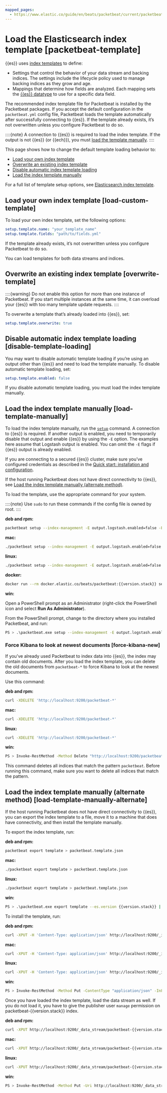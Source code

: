 ```yaml
---
mapped_pages:
  - https://www.elastic.co/guide/en/beats/packetbeat/current/packetbeat-template.html
---
```


# Load the Elasticsearch index template [packetbeat-template]

{{es}} uses [index templates](docs-content://manage-data/data-store/templates.md) to define:

* Settings that control the behavior of your data stream and backing indices. The settings include the lifecycle policy used to manage backing indices as they grow and age.
* Mappings that determine how fields are analyzed. Each mapping sets the [{{es}} datatype](elasticsearch://reference/elasticsearch/mapping-reference/field-data-types.md) to use for a specific data field.

The recommended index template file for Packetbeat is installed by the Packetbeat packages. If you accept the default configuration in the `packetbeat.yml` config file, Packetbeat loads the template automatically after successfully connecting to {{es}}. If the template already exists, it’s not overwritten unless you configure Packetbeat to do so.

::::{note}
A connection to {{es}} is required to load the index template. If the output is not {{es}} (or {{ech}}), you must [load the template manually](#load-template-manually).
::::


This page shows how to change the default template loading behavior to:

* [Load your own index template](#load-custom-template)
* [Overwrite an existing index template](#overwrite-template)
* [Disable automatic index template loading](#disable-template-loading)
* [Load the index template manually](#load-template-manually)

For a full list of template setup options, see [Elasticsearch index template](/reference/packetbeat/configuration-template.md).


## Load your own index template [load-custom-template]

To load your own index template, set the following options:

```yaml
setup.template.name: "your_template_name"
setup.template.fields: "path/to/fields.yml"
```

If the template already exists, it’s not overwritten unless you configure Packetbeat to do so.

You can load templates for both data streams and indices.


## Overwrite an existing index template [overwrite-template]

::::{warning}
Do not enable this option for more than one instance of Packetbeat. If you start multiple instances at the same time, it can overload your {{es}} with too many template update requests.
::::


To overwrite a template that’s already loaded into {{es}}, set:

```yaml
setup.template.overwrite: true
```


## Disable automatic index template loading [disable-template-loading]

You may want to disable automatic template loading if you’re using an output other than {{es}} and need to load the template manually. To disable automatic template loading, set:

```yaml
setup.template.enabled: false
```

If you disable automatic template loading, you must load the index template manually.


## Load the index template manually [load-template-manually]

To load the index template manually, run the [`setup`](/reference/packetbeat/command-line-options.md#setup-command) command. A connection to {{es}} is required.  If another output is enabled, you need to temporarily disable that output and enable {{es}} by using the `-E` option. The examples here assume that Logstash output is enabled. You can omit the `-E` flags if {{es}} output is already enabled.

If you are connecting to a secured {{es}} cluster, make sure you’ve configured credentials as described in the [Quick start: installation and configuration](/reference/packetbeat/packetbeat-installation-configuration.md).

If the host running Packetbeat does not have direct connectivity to {{es}}, see [Load the index template manually (alternate method)](#load-template-manually-alternate).

To load the template, use the appropriate command for your system.

::::{note}
Use `sudo` to run these commands if the config file is owned by root.
::::


**deb and rpm:**

```sh
packetbeat setup --index-management -E output.logstash.enabled=false -E 'output.elasticsearch.hosts=["localhost:9200"]'
```

**mac:**

```sh
./packetbeat setup --index-management -E output.logstash.enabled=false -E 'output.elasticsearch.hosts=["localhost:9200"]'
```

**linux:**

```sh
./packetbeat setup --index-management -E output.logstash.enabled=false -E 'output.elasticsearch.hosts=["localhost:9200"]'
```

**docker:**

```sh subs=true
docker run --rm docker.elastic.co/beats/packetbeat:{{version.stack}} setup --index-management -E output.logstash.enabled=false -E 'output.elasticsearch.hosts=["localhost:9200"]'
```

**win:**

Open a PowerShell prompt as an Administrator (right-click the PowerShell icon and select **Run As Administrator**).

From the PowerShell prompt, change to the directory where you installed Packetbeat, and run:

```sh
PS > .\packetbeat.exe setup --index-management -E output.logstash.enabled=false -E 'output.elasticsearch.hosts=["localhost:9200"]'
```


### Force Kibana to look at newest documents [force-kibana-new]

If you’ve already used Packetbeat to index data into {{es}}, the index may contain old documents. After you load the index template, you can delete the old documents from `packetbeat-*` to force Kibana to look at the newest documents.

Use this command:

**deb and rpm:**

```sh
curl -XDELETE 'http://localhost:9200/packetbeat-*'
```

**mac:**

```sh
curl -XDELETE 'http://localhost:9200/packetbeat-*'
```

**linux:**

```sh
curl -XDELETE 'http://localhost:9200/packetbeat-*'
```

**win:**

```sh
PS > Invoke-RestMethod -Method Delete "http://localhost:9200/packetbeat-*"
```

This command deletes all indices that match the pattern `packetbeat`. Before running this command, make sure you want to delete all indices that match the pattern.


## Load the index template manually (alternate method) [load-template-manually-alternate]

If the host running Packetbeat does not have direct connectivity to {{es}}, you can export the index template to a file, move it to a machine that does have connectivity, and then install the template manually.

To export the index template, run:

**deb and rpm:**

```sh
packetbeat export template > packetbeat.template.json
```

**mac:**

```sh
./packetbeat export template > packetbeat.template.json
```

**linux:**

```sh
./packetbeat export template > packetbeat.template.json
```

**win:**

```sh subs=true
PS > .\packetbeat.exe export template --es.version {{version.stack}} | Out-File -Encoding UTF8 packetbeat.template.json
```

To install the template, run:

**deb and rpm:**

```sh subs=true
curl -XPUT -H 'Content-Type: application/json' http://localhost:9200/_index_template/packetbeat-{{version.stack}} -d@packetbeat.template.json
```

**mac:**

```sh subs=true
curl -XPUT -H 'Content-Type: application/json' http://localhost:9200/_index_template/packetbeat-{{version.stack}} -d@packetbeat.template.json
```

**linux:**

```sh subs=true
curl -XPUT -H 'Content-Type: application/json' http://localhost:9200/_index_template/packetbeat-{{version.stack}} -d@packetbeat.template.json
```

**win:**

```sh subs=true
PS > Invoke-RestMethod -Method Put -ContentType "application/json" -InFile packetbeat.template.json -Uri http://localhost:9200/_index_template/packetbeat-{{version.stack}}
```

Once you have loaded the index template, load the data stream as well. If you do not load it, you have to give the publisher user `manage` permission on packetbeat-{{version.stack}} index.

**deb and rpm:**

```sh subs=true
curl -XPUT http://localhost:9200/_data_stream/packetbeat-{{version.stack}}
```

**mac:**

```sh subs=true
curl -XPUT http://localhost:9200/_data_stream/packetbeat-{{version.stack}}
```

**linux:**

```sh subs=true
curl -XPUT http://localhost:9200/_data_stream/packetbeat-{{version.stack}}
```

**win:**

```sh subs=true
PS > Invoke-RestMethod -Method Put -Uri http://localhost:9200/_data_stream/packetbeat-{{version.stack}}
```


